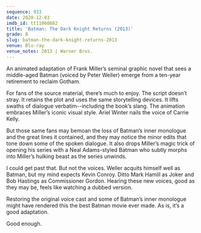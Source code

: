 ```yaml
---
sequence: 933
date: 2020-12-03
imdb_id: tt11060882
title: 'Batman: The Dark Knight Returns (2013)'
grade: B
slug: batman-the-dark-knight-returns-2013
venue: Blu-ray
venue_notes: 2013 | Warner Bros.
---
```


An animated adaptation of Frank Miller’s seminal graphic novel that sees a middle-aged Batman (voiced by Peter Weller) emerge from a ten-year retirement to reclaim Gotham.

<!-- end -->

For fans of the source material, there’s much to enjoy. The script doesn’t stray. It retains the plot and uses the same storytelling devices. It lifts swaths of dialogue verbatim--including the book’s slang. The animation embraces Miller’s iconic visual style. Ariel Winter nails the voice of Carrie Kelly.

But those same fans may bemoan the loss of Batman’s inner monologue and the great lines it contained, and they may notice the minor edits that tone down some of the spoken dialogue. It also drops Miller’s magic trick of opening his series with a Neal Adams-styled Batman who subtly morphs into Miller’s hulking beast as the series unwinds.

I could get past that. But not the voices. Weller acquits himself well as Batman, but my mind expects Kevin Conroy. Ditto Mark Hamill as Joker and Bob Hastings as Commissioner Gordon. Hearing these new voices, good as they may be, feels like watching a dubbed version.

Restoring the original voice cast and some of Batman’s inner monologue might have rendered this the best Batman movie ever made. As is, it’s a good adaptation.

Good enough.